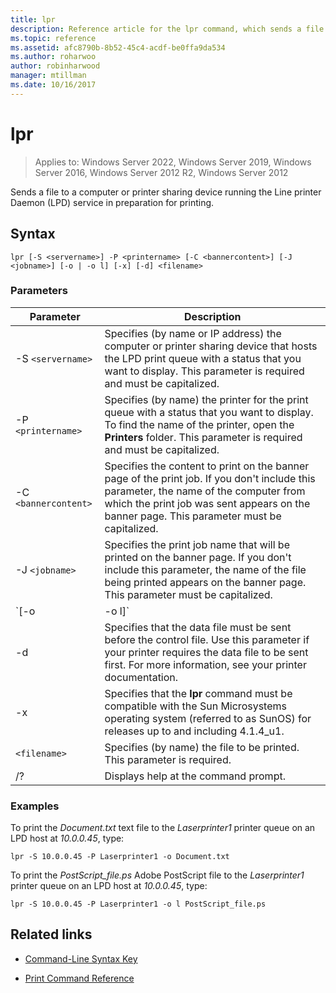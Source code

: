 ```yaml
---
title: lpr
description: Reference article for the lpr command, which sends a file to a computer or printer sharing device running the Line printer Daemon (LPD) service in preparation for printing.
ms.topic: reference
ms.assetid: afc8790b-8b52-45c4-acdf-be0ffa9da534
ms.author: roharwoo
author: robinharwood
manager: mtillman
ms.date: 10/16/2017
---
```


# lpr

>Applies to: Windows Server 2022, Windows Server 2019, Windows Server 2016, Windows Server 2012 R2, Windows Server 2012

Sends a file to a computer or printer sharing device running the Line printer Daemon (LPD) service in preparation for printing.

## Syntax

```
lpr [-S <servername>] -P <printername> [-C <bannercontent>] [-J <jobname>] [-o | -o l] [-x] [-d] <filename>
```

### Parameters

| Parameter | Description |
| --------- | ----------- |
| -S `<servername>` | Specifies (by name or IP address) the computer or printer sharing device that hosts the LPD print queue with a status that you want to display.  This parameter is required and must be capitalized. |
| -P `<printername> `| Specifies (by name) the printer for the print queue with a status that you want to display. To find the name of the printer, open the **Printers** folder. This parameter is required and must be capitalized. |
| -C `<bannercontent>` | Specifies the content to print on the banner page of the print job. If you don't include this parameter, the name of the computer from which the print job was sent appears on the banner page. This parameter must be capitalized. |
| -J `<jobname>` | Specifies the print job name that will be printed on the banner page. If you don't include this parameter, the name of the file being printed appears on the banner page. This parameter must be capitalized. |
| `[-o | -o l]` | Specifies the type of file that you want to print. The parameter **-o** specifies that you want to print a text file. The parameter **-o l** specifies that you want to print a binary file (for example, a PostScript file). |
| -d | Specifies that the data file must be sent before the control file. Use this parameter if your printer requires the data file to be sent first. For more information, see your printer documentation. |
| -x | Specifies that the **lpr** command must be compatible with the Sun Microsystems operating system (referred to as SunOS) for releases up to and including 4.1.4_u1. |
| `<filename>` | Specifies (by name) the file to be printed. This parameter is required. |
| /? | Displays help at the command prompt. |

### Examples

To print the *Document.txt* text file to the *Laserprinter1* printer queue on an LPD host at *10.0.0.45*, type:

```
lpr -S 10.0.0.45 -P Laserprinter1 -o Document.txt
```

To print the *PostScript_file.ps* Adobe PostScript file to the *Laserprinter1* printer queue on an LPD host at *10.0.0.45*, type:

```
lpr -S 10.0.0.45 -P Laserprinter1 -o l PostScript_file.ps
```

## Related links

- [Command-Line Syntax Key](command-line-syntax-key.md)

- [Print Command Reference](print-command-reference.md)
